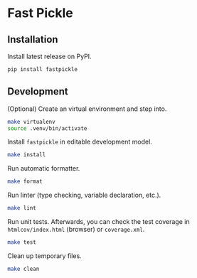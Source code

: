 # Fast Pickle

## Installation

Install latest release on PyPI.

```bash
pip install fastpickle
```

## Development

(Optional) Create an virtual environment and step into.

``` bash
make virtualenv
source .venv/bin/activate
```

Install `fastpickle` in editable development model.

```bash
make install
```

Run automatic formatter.

```bash
make format
```

Run linter (type checking, variable declaration, etc.).

```bash
make lint
```

Run unit tests. Afterwards, you can check the test coverage in `htmlcov/index.html` (browser) or `coverage.xml`.

```bash
make test
```

Clean up temporary files.

```bash
make clean
```
